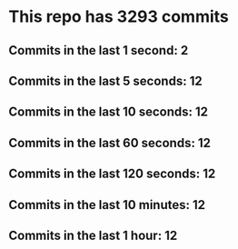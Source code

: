# This repo has 3293 commits

## Commits in the last 1 second: 2
## Commits in the last 5 seconds: 12
## Commits in the last 10 seconds: 12
## Commits in the last 60 seconds: 12
## Commits in the last 120 seconds: 12
## Commits in the last 10 minutes: 12
## Commits in the last 1 hour: 12
